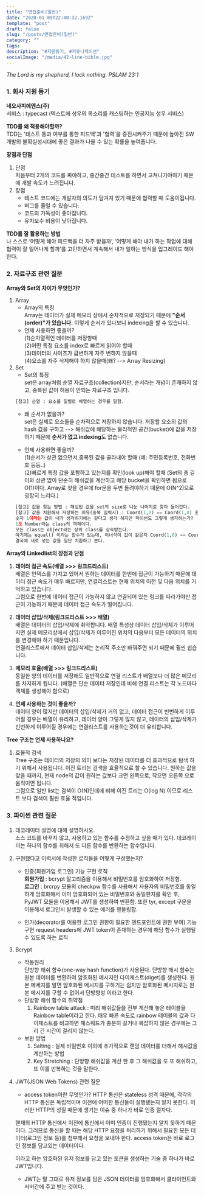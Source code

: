 ```yaml
---
title: "면접준비(일반)"
date: "2020-01-09T22:40:32.169Z"
template: "post"
draft: false
slug: "/posts/면접준비(일반)"
category: ""
tags:
description: "#지원동기, #커뮤니케이션"
socialImage: "/media/42-line-bible.jpg"
---
```

*The Lord is my shepherd, I lack nothing. PSLAM 23:1*

### 1. 회사 지원 동기
**네오사피에엔스(주)**  
서비스 : typecast (텍스트에 성우의 목소리를 캐스팅하는 인공지능 성우 서비스)

**TDD를 왜 적용해야할까?**  
TDD는 '테스트 통과 여부를 통한 피드백'과 '협력'을 증진시켜주기 때문에 높아진 SW 개발의 불확실성시대에 좋은 결과가 나올 수 있는 확률을 높여줍니다.

**장점과 단점**  
1. 단점  
   처음부터 2개의 코드를 짜야하고, 중간중간 테스트를 하면서 고쳐나가야하기 때문에 개발 속도가 느려집니다.
2. 장점
   + 테스트 코드에는 개발자의 의도가 담겨져 있기 때문에 협력할 때 도움이됩니다.
   + 버그를 줄일 수 있습니다.
   + 코드의 가독성이 좋아집니다.
   + 유지보수 비용이 낮아집니다.

**TDD를 잘 활용하는 방법**  
나 스스로 ‘어떻게 해야 피드백을 더 자주 받을까’, ‘어떻게 해야 내가 하는 작업에 대해 협력이 잘 일어나게 할까’를 고민하면서 계속해서 내가 일하는 방식을 업그레이드 해야한다.

### 2. 자료구조 관련 질문
**Array와 Set의 차이가 무엇인가?**  
 
1. Array  
   + Array의 특징  
   Array는 데이터가 실제 메모리 상에서 순차적으로 저장되기 때문에 **"순서(order)"가 있습니다.** 이렇게 순서가 있다보니 indexing을 할 수 있습니다.
   + 언제 사용하면 좋을까?  
   (1)순차열적인 데이터를 저장항때  
   (2)어떤 특정 요소를 index로 빠르게 읽어야 할때  
   (3)데이터의 사이즈가 급변하게 자주 변하지 않을때  
   (4)요소를 자주 삭제해야 하지 않을때(왜? --> Array Resizing)  
2. Set  
   + Set의 특징  
   set은 array처럼 순열 자료구조(collection)지만, 순서라는 개념이 존재하지 않고, 중복된 값이 허용이 안되는 자료구조 입니다.   
   ```python
   [참고] 순열 : 요소를 일렬로 배열하는 경우를 말함.
   ```
   + 왜 순서가 없을까?  
   set은 실제로 요소돌을 순차적으로 저장하지 않습니다. 
   저장할 요소의 값의 hash 값을 구하고 --> 해쉬값에 해당하는 물리적인 공간(bucket)에 값을 저장하기 때문에 **순서가 없고 indexing**도 없습니다.

   + 언제 사용하면 좋을끼?   
   (1)순서가 상관 없으면서,중복된 값을 골라내야 할때 (예: 주민등록번호, 전화번호 등등..)  
   (2)빠르게 특정 값을 포함하고 있는지를 확인(look up)해야 할때 (Set의 총 길이와 상관 없이 단순히 해쉬값을 계산하고 해당 bucket을 확인하면 됨으로 O(1)이다. Array로 찾을 경우에 for문을 두번 돌려야하기 때문에 O(N^2)으로 굉장히 느리다.)
   ```python
   [참고] 값을 찾는 방법 : 해싱된 값을 set의 size로 나눈 나머지로 찾아 들어간다.
   [참고] 값을 치환해서 저장하는 이유(중복 입력시) : Coord(1,0) == Coord(1,0) 을 생각해보자. 같은가? 다른가?
   숫자 1이라는 값이 내가 생각하기에는 같다고 생각 하지만 파이썬도 그렇게 생각하는가?
   1도 Number라는 class의 객체이다.
   모든 class는 object라는 상위 class를 상속받는다.
   여기에는 equal() 이라는 함수가 있는데, 이녀석이 값이 같은지 Coord(1,0) == Coord(1,0) 를 비교할때는 메모리주소를 비교하기 때문에 false가 나온다. Coord라는 class에 def __eq__을 추가해주면 된기는 하지만.. 
   결국에 새로 넣는 값을 일단 치환하고 본다.
   ```

**Array와 Linkedlist의 장점과 단점**  

1. **데이터 접근 속도(배열 >>> 링크드리스트)**  
배열은 인덱스를 가지고 있어서 원하는 데이터를 한번에 접근이 가능하기 때문에 데이터 접근 속도가 매우 빠르지만, 연결리스트는 현재 위치의 이전 및 다음 위치를 기억하고 있습니다.  
그럼으로 한번에 데이터 접근이 가능하지 않고 연결되어 있는 링크를 따라가야만 접근이 가능하기 때문에 데이터 접근 속도가 떨어집니다.

2. **데이터 삽입/삭제(링크드리스트 >>> 배열)**   
배열은 데이터의 삽입/삭제에 취약합니다. 배열 특성상 데이터 삽입/삭제가 이루어지면 실제 메모리상에서 삽입/삭제가 이루어진 위치의 다음부터 모든 데이터의 위치를 변경해야 하기 때문입니다.  
연결리스트에서 데이터 삽입/삭제는 논리적 주소만 바꿔주면 되기 때문에 훨씬 쉽습니다.

3. **메모리 효율(배열 >>> 링크드리스트)**  
동일한 양의 데이터를 저장해도 일반적으로 연결 리스트가 배열보다 더 많은 메모리를 차지하게 됩니다.  (배열은 단순 데이터 저장인데 비해 연결 리스트는 각 노드마다 객체를 생성해야 함으로)

4. **언제 사용하는 것이 좋을까?**  
데이터 양이 많지만 데이터의 삽입/삭제가 거의 없고, 데이터 접근이 빈번하게 이루어질 경우는 배열이 유리하고, 데이터 양이 그렇게 많지 않고, 데이터의 삽입/삭제가 빈번하게 이루어질 경우에는 연결리스트를 사용하는것이 더 유리합니다.

**Tree 구조는 언제 사용하나요?**  
1. 효율적 검색  
Tree 구조는 데이터의 저장의 의미 보다는 저장된 데이터를 더 효과적으로 탐색 하기 위해서 사용됩니다.
이진 트리는 검색을 효율적으로 할 수 있습니다. 원하는 값을 찾을 때까지, 현재 node의 값이 원하는 값보다 크면 왼쪽으로, 작으면 오른쪽 으로 움직이면 됩니다.  
그럼으로 일반 list는 검색이 O(N)인데에 비해 이진 트리는 O(log N) 이므로 리스트 보다 검색이 훨씬 효율 적입니다.

### 3. 파이썬 관련 질문

1. 데코레이터 설명에 대해 설명하시오.  
소스 코드를 바꾸지 않고, 사용하고 있는 함수를 수정하고 싶을 때가 있다. 데코레이터는 하나의 함수를 취해서 또 다른 함수를 반환하는 함수입니다.

2. 구현했다고 이력서에 작성한 로직들을 어떻게 구성했는지?  
   + 인증(회원가입 로그인) 기능 구현 로직  
   **회원가입** : bcrypt 알고리즘을 이용해서 비밀번호를 암호화하여 저장함.  
   **로그인** : brcrpy 모듈의 checkpw 함수를 사용해서 사용자의 비밀번호를 동일하게 암호화해서 이미 암호화되어 있는 비밀번호와 동일한지를 확인 후, PyJWT 모듈을 이용해서 JWT를 생성하여 반환함. 또한 tyr, except 구문을 이용해서 로그인시 발생할 수 있는 에러를 핸들링함.  

   + 인가(decorator를 이용한 로그인 권한이 필요한 엔드포인트에 권한 부여) 기능 구현
   request headers에 JWT token이 존재하는 경우에 해당 함수가 실행될 수 있도록 하는 로직

3. Bcrypt
   + 작동원리  
   단방향 해쉬 함수(one-way hash function)가 사용된다. 단방향 해시 함수는 원본 데이터를 변환하여 암호화된 메시지인 다이제스트(diget)를 생성한다. 원본 메세지를 알면 암호화된 메시지를 구하기는 쉽지만 암호화된 메시지로는 원본 메시지를 구할 수 없어서 단방향성 이라고 한다.
   + 단방향 해쉬 함수의 취약점
      1. Rainbow table attack : 미리 해쉬값들을 전부 계산해 놓은 테이블을 Rainbow table이라고 한다. 
      매우 빠른 속도로 rainbow 테이블의 값과 다이제스트를 비교하면 패스워드가 충분히 길거나 복잡하지 않은 경우에는 그리 긴 시간이 걸리지 않는다.
   + 보완 방법
      1. Salting : 실제 비밀번호 이외에 추가적으로 랜덤 데이터를 더해서 해시값을 계산하는 방법
      2. Key Stretching : 단방향 해쉬값을 계산 한 후 그 해쉬값을 또 또 해쉬하고, 또 이를 반복하는 것을 말한다.

4. JWT(JSON Web Tokens) 관련 질문
   + access token이란 무엇인가?
   HTTP 통신은 stateless 성격 때문에, 각각의 HTTP 통신은 독립적이며 이전에 어떠한 통신들이 실행됐는지 알지 못한다. 이러한 HTTP의 성질 때문에 
   생기는 이슈 중 하나가 바로 인증 절차다.

   핸재의 HTTP 통신에서 이전에 통신에서 이미 인증이 진행됐는지 알지 못하기 때문이다. 그러므로 통신을 할 때는 해당 HTTP 요청을 처리하기 위해서 필요한 모든 데이터(로그인 정보 등)를 첨부해서 요청을 보내야 한다. 
   access token은 바로 로그인 정보를 담고있는 데이터이다.





   이라고 하는 암호화된 유저 정보를 담고 있는 토큰을 생성하는 기술 중 하나가 바로 JWT입니다.
   + JWT는 말 그대로 유저 정보를 담은 JSON 데이터를 암호화해서 클라이언트와 서버간에 주고 받는 것이다.